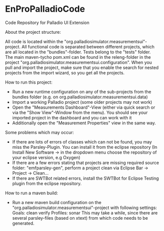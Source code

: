 # EnProPalladioCode
Code Repository for Palladio UI Extension

About the project structure:

All code is located within the "org.palladiosimulator.measurementsui"-project. All functional code is separated between different projects, which are all located in the "bundles"-folder.
Tests belong to the "tests" folder. The main maven-tycho pom.xml can be found in the releng-folder  in the project "org.palladiosimulator.measurementsui.configuration". When you pull and import the project, make sure that you enable the search for nested projects from the import wizard, so you get all the projects. 

How to run this project: 
- Run a new runtime configuration on any of the sub-projects from the bundles folder (e.g. on org.palladiosimulator.measurementsui.data)
- Import a working Palladio project (some older projects may not work)
- Open the "Measurements Dashboard"-View (either via quick search or via the "Show View"-Window from the menu). You should see your imported project in the dashboard and you can work with it
- Additionally open the "Measurement Properties" view in the same way.

Some problems which may occur:
- If there are lots of errors of classes which can not be found, you may miss the Parsley-Plugin. You can install it from the eclipse repository (In Install New Software -> in the dropdown menu choose the repository of your eclipse version, e.g Oxygen)
- If there are a few errors stating that projects are missing required source folder: "emfparsley-gen", perform a project clean via Eclipse Bar -> Project -> Clean...
- If there are SWTBot related errors, install the SWTBot for Eclipse Testing plugin from the eclipse repository.




How to run a maven build:
- Run a new maven build configuration on the "org.palladiosimulator.measurementsui"-project with following settings:
Goals: clean verify
Profiles: sonar
 This may take a while, since there are several parsley-files (based on xtext) from which code needs to be generated. 
